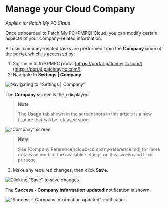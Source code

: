 # Manage your Cloud Company

_Applies to: Patch My PC Cloud_

Once onboarded to Patch My PC (PMPC) Cloud, you can modify certain aspects of your company-related information.

All user company-related tasks are performed from the **Company** node of the portal, which is accessed by:

1. Sign in in to the PMPC portal [https://portal.patchmypc.com/](https://portal.patchmypc.com/).
2. Navigate to **Settings | Company**

![Navigating to “Settings | Company”](../../../.gitbook/assets/image-\(678\).png)

The **Company** screen is then displayed.

> **Note**
>
> The **Usage** tab shown in the screenshots in this article is a new feature that will be released soon.

![“Company” screen](../../../.gitbook/assets/image-\(2688\).png)

> **Note**
>
> See \[Company Reference]\(cloud-company-reference.md) for more details on each of the available settings on this screen and their purpose.

3. Make any required changes, then click **Save**.

![Clicking "Save" to save changes](../../../.gitbook/assets/image-\(2687\).png)

The **Success - Company information updated** notification is shown.

!["Success - Company information updated" notification](../../../.gitbook/assets/image-\(2689\).png)
